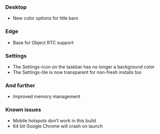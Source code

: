 ### Desktop
- New color options for title bars

### Edge
- Base for Object RTC support

### Settings
- The Settings-icon on the taskbar has no longer a background color
- The Settings-tile is now transparent for non-fresh installs too

### And further
- Improved memory management

### Known issues
- Mobile hotspots don’t work in this build
- 64 bit Google Chrome will crash on launch
